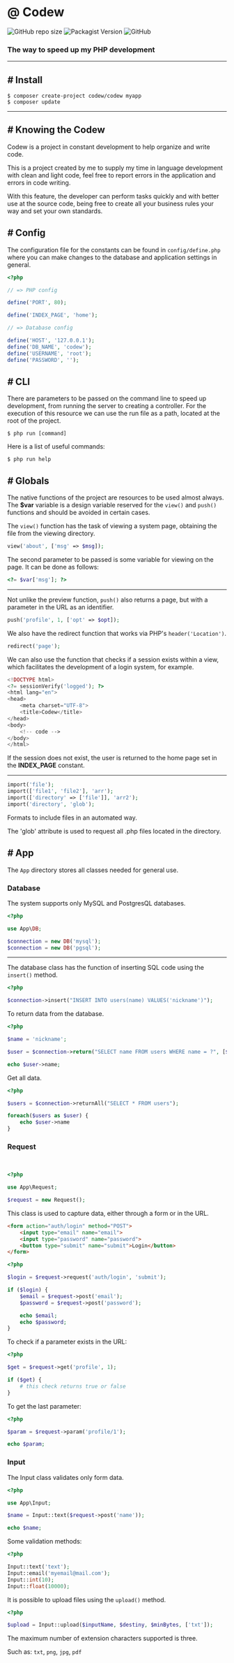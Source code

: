 # @ Codew

![GitHub repo size](https://img.shields.io/github/repo-size/ianpatricck/codew) ![Packagist Version](https://img.shields.io/packagist/v/codew/codew) ![GitHub](https://img.shields.io/github/license/ianpatricck/codew)

### The way to speed up my PHP development

---

## _#_ Install

```
$ composer create-project codew/codew myapp
$ composer update
```

---

## _#_ Knowing the Codew

Codew is a project in constant development to help organize and write code.

This is a project created by me to supply my time in language development with clean and light code, feel free to report errors in the application and errors in code writing.

With this feature, the developer can perform tasks quickly and with better use at the source code, being free to create all your business rules your way and set your own standards. 

## _#_ Config

The configuration file for the constants can be found in ```config/define.php``` where you can make changes to the database and application settings in general.

```php
<?php

// => PHP config

define('PORT', 80);

define('INDEX_PAGE', 'home');

// => Database config

define('HOST', '127.0.0.1');
define('DB_NAME', 'codew');
define('USERNAME', 'root');
define('PASSWORD', '');
```

## _#_ CLI

There are parameters to be passed on the command line to speed up development, from running the server to creating a controller. For the execution of this resource we can use the run file as a path, located at the root of the project.

```
$ php run [command]
```

Here is a list of useful commands:

```
$ php run help
```

## _#_ Globals

The native functions of the project are resources to be used almost always. The __$var__ variable is a design variable reserved for the ```view()``` and ```push()``` functions and should be avoided in certain cases.

The ```view()``` function has the task of viewing a system page, obtaining the file from the viewing directory.

```php
view('about', ['msg' => $msg]);
```

The second parameter to be passed is some variable for viewing on the page.
It can be done as follows:

```php
<?= $var['msg']; ?>
```

---

Not unlike the preview function, ```push()``` also returns a page, but with a parameter in the URL as an identifier.

```php
push('profile', 1, ['opt' => $opt]);
```

We also have the redirect function that works via PHP's ```header('Location')```.

```php
redirect('page');
```

We can also use the function that checks if a session exists within a view, which facilitates the development of a login system, for example.

```php
<!DOCTYPE html>
<?= sessionVerify('logged'); ?>
<html lang="en">
<head>
    <meta charset="UTF-8">
    <title>Codew</title>
</head>
<body>
    <!-- code -->
</body>
</html>
```

If the session does not exist, the user is returned to the home page set in the __INDEX_PAGE__ constant.

---

```php
import('file');
import(['file1', 'file2'], 'arr');
import(['directory' => ['file']], 'arr2');
import('directory', 'glob');
```

Formats to include files in an automated way.

The 'glob' attribute is used to request all .php files located in the directory.

## _#_ App

The ```App``` directory stores all classes needed for general use.

### __Database__

The system supports only MySQL and PostgresQL databases.

```php
<?php

use App\DB;

$connection = new DB('mysql');
$connection = new DB('pgsql');
```

---

The database class has the function of inserting SQL code using the ```insert()``` method.

```php
<?php

$connection->insert("INSERT INTO users(name) VALUES('nickname')");
```

To return data from the database.

```php
<?php

$name = 'nickname';

$user = $connection->return("SELECT name FROM users WHERE name = ?", [$name]);

echo $user->name;
```

Get all data.

```php
<?php

$users = $connection->returnAll("SELECT * FROM users");

foreach($users as $user) {
    echo $user->name
}
```

### __Request__

<br>

```php
<?php

use App\Request;

$request = new Request();
```

This class is used to capture data, either through a form or in the URL.

```html
<form action="auth/login" method="POST">
    <input type="email" name="email">
    <input type="password" name="password">
    <button type="submit" name="submit">Login</button>
</form>
```

```php
<?php

$login = $request->request('auth/login', 'submit');

if ($login) {
    $email = $request->post('email');
    $password = $request->post('password');

    echo $email;
    echo $password;
}
```

To check if a parameter exists in the URL:

```php
<?php

$get = $request->get('profile', 1);

if ($get) {
    # this check returns true or false
}
```

To get the last parameter:

```php
<?php

$param = $request->param('profile/1');

echo $param;
```

### __Input__

The Input class validates only form data.

```php
<?php

use App\Input;

$name = Input::text($request->post('name'));

echo $name;
```

Some validation methods:

```php
<?php

Input::text('text');
Input::email('myemail@mail.com');
Input::int(10);
Input::float(10000);
```

It is possible to upload files using the ```upload()``` method.

```php
<?php

$upload = Input::upload($inputName, $destiny, $minBytes, ['txt']);
```

The maximum number of extension characters supported is three.

Such as: ```txt```, ```png```, ```jpg```, ```pdf```

